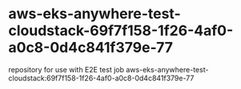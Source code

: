 # aws-eks-anywhere-test-cloudstack-69f7f158-1f26-4af0-a0c8-0d4c841f379e-77
repository for use with E2E test job aws-eks-anywhere-test-cloudstack:69f7f158-1f26-4af0-a0c8-0d4c841f379e-77

